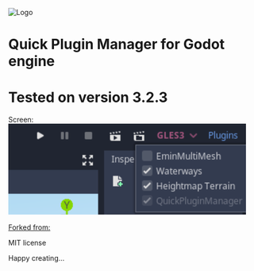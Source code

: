 ![Logo](icon.png)
# Quick Plugin Manager for Godot engine
# Tested on version 3.2.3

Screen:
![screenshot](qpm.png)

[Forked from:](https://github.com/mastermarkus/QuickPluginManager)


MIT license

Happy creating...

